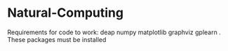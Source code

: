 # Natural-Computing

Requirements for code to work:
deap
numpy
matplotlib
graphviz
gplearn . These packages must be installed
